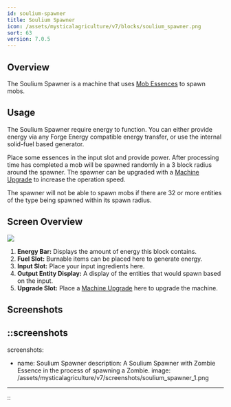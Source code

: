 ```yaml
---
id: soulium-spawner
title: Soulium Spawner
icon: /assets/mysticalagriculture/v7/blocks/soulium_spawner.png
sort: 63
version: 7.0.5
---
```


## Overview

The Soulium Spawner is a machine that uses [Mob Essences](../items/resource-essences.md) to spawn mobs.

## Usage

The Soulium Spawner require energy to function. You can either provide energy via any Forge Energy compatible energy transfer, or use the internal solid-fuel based generator.

Place some essences in the input slot and provide power. After processing time has completed a mob will be spawned randomly in a 3 block radius around the spawner. The spawner can be upgraded with a [Machine Upgrade](../items/machine-upgrades.md) to increase the operation speed.

The spawner will not be able to spawn mobs if there are 32 or more entities of the type being spawned within its spawn radius.

## Screen Overview

![](/assets/mysticalagriculture/v7/screens/soulium_spawner_screen.png)

1. **Energy Bar:** Displays the amount of energy this block contains.
2. **Fuel Slot:** Burnable items can be placed here to generate energy.
3. **Input Slot:** Place your input ingredients here.
4. **Output Entity Display:** A display of the entities that would spawn based on the input.
5. **Upgrade Slot:** Place a [Machine Upgrade](../items/machine-upgrades.md) here to upgrade the machine.

## Screenshots

::screenshots
---
screenshots:
  - name: Soulium Spawner
    description: A Soulium Spawner with Zombie Essence in the process of spawning a Zombie.
    image: /assets/mysticalagriculture/v7/screenshots/soulium_spawner_1.png
---
::

